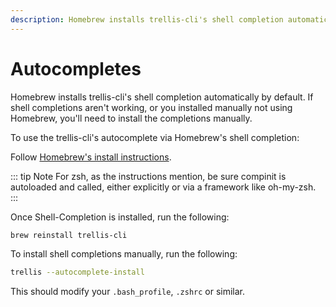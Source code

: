 ```yaml
---
description: Homebrew installs trellis-cli's shell completion automatically by default. If shell completions aren't working, or you installed manually not using Homebrew, you'll need to install the completions manually.
---
```


# Autocompletes

Homebrew installs trellis-cli's shell completion automatically by default. If shell completions aren't working, or you installed manually not using Homebrew, you'll need to install the completions manually.

To use the trellis-cli's autocomplete via Homebrew's shell completion:

Follow [Homebrew's install instructions](https://docs.brew.sh/Shell-Completion).

::: tip Note
For zsh, as the instructions mention, be sure compinit is autoloaded and called, either explicitly or via a framework like oh-my-zsh.
:::

Once Shell-Completion is installed, run the following:

```bash
brew reinstall trellis-cli
```

To install shell completions manually, run the following:

```bash
trellis --autocomplete-install
```

This should modify your `.bash_profile`, `.zshrc` or similar.
